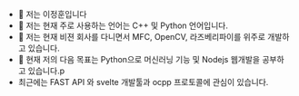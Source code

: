 - 👋 저는 이정훈입니다
- 👀 저는 현재 주로 사용하는 언어는 C++ 및 Python 언어입니다.
- 🌱 저는 현재 비젼 회사를 다니면서 MFC, OpenCV, 라즈베리파이를 위주로 개발하고 있습니다. 
- 💞️ 현재 저의 다음 목표는 Python으로 머신러닝 기능 및 Nodejs 웹개발을 공부하고 있습니다.p
-    최근에는 FAST API 와 svelte 개발툴과 ocpp 프로토콜에 관심이 있습니다.

<!---
Leejeunghun/Leejeunghun is a ✨ special ✨ repository because its `README.md` (this file) appears on your GitHub profile.
You can click the Preview link to take a look at your changes.
--->
